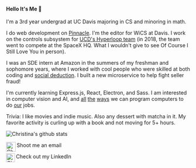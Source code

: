 #### Hello It's Me 🌿

I'm a 3rd year undergrad at UC Davis majoring in CS and minoring in math. 

I do web development on [Pinnacle](http://pinnacle.us.org/). I'm the editor for WiCS at Davis. I work on the controls subsystem for [UCD's Hyperloop team](https://www.davishyperloop.com/) (in 2018, the team went to compete at the SpaceX HQ. What I wouldn't give to see Of Course I Still Love You in person).

I was an SDE intern at Amazon in the summers of my freshman and sophomore years, where I worked with cool people who were skilled at both coding and [social deduction](https://proavalonbetatesting.herokuapp.com/). I built a new microservice to help fight seller fraud!

I'm currently learning Express.js, React, Electron, and Sass. I am interested in computer vision and AI, and [all](https://shihmengli.github.io/3D-Photo-Inpainting/) [the](https://www.gwern.net/GPT-3) [ways](https://sketch2code.azurewebsites.net/) we can program computers to do [our](https://www.theverge.com/21346343/gpt-3-explainer-openai-examples-errors-agi-potential) jobs.

Trivia: I like movies and indie music. Also any dessert with matcha in it. My favorite activity is curling up with a book and not moving for 5+ hours.

![Christina's github stats](https://github-readme-stats.vercel.app/api?username=silkthyme&show_icons=true&hide_border=false)

Shoot me an email <a href="mailto:christinahuangji@gmail.com">
    <img align="left" alt="Christina Huang | Gmail" width="26px" src="https://github.com/TheDudeThatCode/TheDudeThatCode/blob/master/Assets/Gmail.svg" />
</a> 
<br>

Check out my LinkedIn <a href="http://linkedin.com/in/christinahuangj">
    <img align="left" alt="Christina Huang | Linkedin" width="24px" src="https://github.com/TheDudeThatCode/TheDudeThatCode/blob/master/Assets/Linkedin.svg" />
</a>
